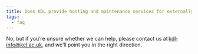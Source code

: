 ```yaml
---
title: Does KDL provide hosting and maintenance services for externally developed digital resources?
tags:
  - faq
---
```


No, but if you’re unsure whether we can help, please contact us at kdl-info@kcl.ac.uk, and we’ll point you in the right direction.
